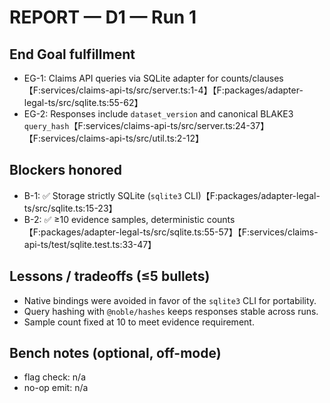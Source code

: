 # REPORT — D1 — Run 1

## End Goal fulfillment
- EG-1: Claims API queries via SQLite adapter for counts/clauses【F:services/claims-api-ts/src/server.ts:1-4】【F:packages/adapter-legal-ts/src/sqlite.ts:55-62】
- EG-2: Responses include `dataset_version` and canonical BLAKE3 `query_hash`【F:services/claims-api-ts/src/server.ts:24-37】【F:services/claims-api-ts/src/util.ts:2-12】

## Blockers honored
- B-1: ✅ Storage strictly SQLite (`sqlite3` CLI)【F:packages/adapter-legal-ts/src/sqlite.ts:15-23】
- B-2: ✅ ≥10 evidence samples, deterministic counts【F:packages/adapter-legal-ts/src/sqlite.ts:55-57】【F:services/claims-api-ts/test/sqlite.test.ts:33-47】

## Lessons / tradeoffs (≤5 bullets)
- Native bindings were avoided in favor of the `sqlite3` CLI for portability.
- Query hashing with `@noble/hashes` keeps responses stable across runs.
- Sample count fixed at 10 to meet evidence requirement.

## Bench notes (optional, off-mode)
- flag check: n/a
- no-op emit: n/a
